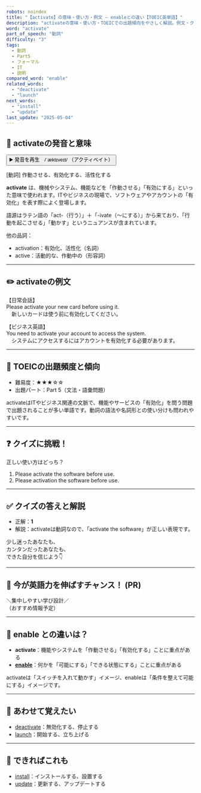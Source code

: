 ```yaml
---
robots: noindex
title: "【activate】の意味・使い方・例文 ― enableとの違い【TOEIC英単語】"
description: "activateの意味・使い方・TOEICでの出題傾向をやさしく解説。例文・クイズ付きでenableとの違いもわかりやすく学べます。"
word: "activate"
part_of_speech: "動詞"
difficulty: "3"
tags:
  - 動詞
  - Part5
  - フォーマル
  - IT
  - 説明
compared_word: "enable"
related_words:
  - "deactivate"
  - "launch"
next_words:
  - "install"
  - "update"
last_update: "2025-05-04"
---
```


## 🔰 activateの発音と意味

<button class="play-audio" onclick="playTTS('activate')">
  <span class="play-audio-main">
    ▶️ 発音を再生　/ˈæktɪveɪt/
  </span>
  <span class="play-audio-sub">
    （アクティベイト）
  </span>
</button>

[動詞] 作動させる、有効化する、活性化する

**activate** は、機械やシステム、機能などを「作動させる」「有効にする」といった意味で使われます。ITやビジネスの現場で、ソフトウェアやアカウントの「有効化」を表す際によく登場します。

語源はラテン語の「act-（行う）」＋「-ivate（～にする）」から来ており、「行動を起こさせる」「動かす」というニュアンスが含まれています。

他の品詞：  
- activation：有効化、活性化（名詞）
- active：活動的な、作動中の（形容詞）

---

## ✏️ activateの例文

【日常会話】  
Please activate your new card before using it.  
　新しいカードは使う前に有効化してください。

【ビジネス英語】  
You need to activate your account to access the system.  
　システムにアクセスするにはアカウントを有効化する必要があります。

---

## 🎯 TOEICの出題頻度と傾向

- 難易度：★★★☆☆
- 出題パート：Part 5（文法・語彙問題）

activateはITやビジネス関連の文脈で、機能やサービスの「有効化」を問う問題で出題されることが多い単語です。動詞の語法や名詞形との使い分けも問われやすいです。

---

## ❓ クイズに挑戦！

正しい使い方はどっち？

1. Please activate the software before use.  
2. Please activation the software before use.

---

## ✅ クイズの答えと解説

- 正解：**1**
- 解説：activateは動詞なので、「activate the software」が正しい表現です。

少し迷ったあなたも、  
カンタンだったあなたも、  
できた自分を信じよう👇️

---

## 🚀 今が英語力を伸ばすチャンス！ (PR)

<div class="info-center">
＼集中しやすい学び設計／<br>  
（おすすめ情報予定）
</div>

---

## 🤔  enable との違いは？

- **activate**：機能やシステムを「作動させる」「有効化する」ことに重点がある
- **[enable](/word/enable/)**：何かを「可能にする」「できる状態にする」ことに重点がある

activateは「スイッチを入れて動かす」イメージ、enableは「条件を整えて可能にする」イメージです。

---

## 🧩 あわせて覚えたい

- [deactivate](/word/deactivate/)：無効化する、停止する
- [launch](/word/launch/)：開始する、立ち上げる

---

## 📖 できればこれも

- [install](/word/install/)：インストールする、設置する
- [update](/word/update/)：更新する、アップデートする

<!-- cvid: aid49_bid38 -->
